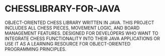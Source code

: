 # CHESSLIBRARY-FOR-JAVA
OBJECT-ORIENTED CHESS LIBRARY WRITTEN IN JAVA. THIS PROJECT INCLUDES ALL CHESS PIECES, MOVEMENT LOGIC, AND BOARD MANAGEMENT FEATURES. DESIGNED FOR DEVELOPERS WHO WANT TO INTEGRATE CHESS FUNCTIONALITY INTO THEIR JAVA APPLICATIONS OR USE IT AS A LEARNING RESOURCE FOR OBJECT-ORIENTED PROGRAMMING PRINCIPLES.
